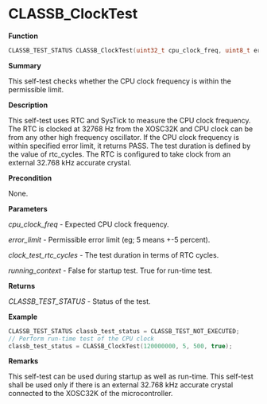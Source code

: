 # CLASSB_ClockTest
**Function**

```c
CLASSB_TEST_STATUS CLASSB_ClockTest(uint32_t cpu_clock_freq, uint8_t error_limit, uint16_t clock_test_rtc_cycles, bool running_context);
```

**Summary**

This self-test checks whether the CPU clock frequency is within the permissible limit.

**Description**

This self-test uses RTC and SysTick to measure the CPU clock frequency. The RTC is clocked at 32768 Hz from
the XOSC32K and CPU clock can be from any other high frequency oscillator. If the CPU clock frequency is within
specified error limit, it returns PASS. The test duration is defined by the value of rtc_cycles. The RTC is
configured to take clock from an external 32.768 kHz accurate crystal.

**Precondition**

None.

**Parameters**

*cpu_clock_freq* - Expected CPU clock frequency.

*error_limit* - Permissible error limit (eg; 5 means +-5 percent).

*clock_test_rtc_cycles* - The test duration in terms of RTC cycles.

*running_context* - False for startup test. True for run-time test.

**Returns**

*CLASSB_TEST_STATUS* - Status of the test.

**Example**

```c
CLASSB_TEST_STATUS classb_test_status = CLASSB_TEST_NOT_EXECUTED;
// Perform run-time test of the CPU clock
classb_test_status = CLASSB_ClockTest(120000000, 5, 500, true);
```

**Remarks**

This self-test can be used during startup as well as run-time. This self-test shall be used only if there is
an external 32.768 kHz accurate crystal connected to the XOSC32K of the microcontroller.

